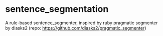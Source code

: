 # sentence_segmentation
A rule-based sentence_segmenter, inspired by ruby pragmatic segmenter by diasks2 (repo: https://github.com/diasks2/pragmatic_segmenter)
